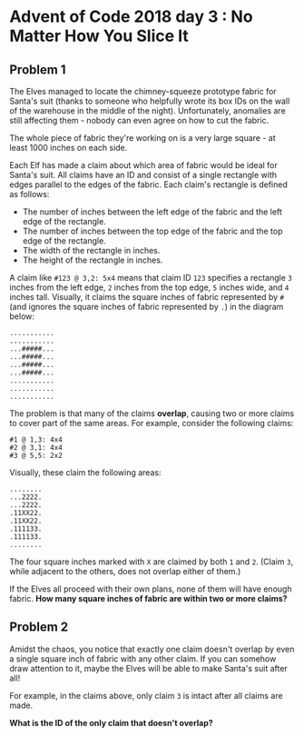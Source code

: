 # Advent of Code 2018 day 3 : No Matter How You Slice It

## Problem 1

The Elves managed to locate the chimney-squeeze prototype fabric for Santa's suit
(thanks to someone who helpfully wrote its box IDs on the wall of the warehouse in
the middle of the night). Unfortunately, anomalies are still affecting them -
nobody can even agree on how to cut the fabric.

The whole piece of fabric they're working on is a very large square - at least 1000
inches on each side.

Each Elf has made a claim about which area of fabric would be ideal for Santa's
suit. All claims have an ID and consist of a single rectangle with edges parallel
to the edges of the fabric. Each claim's rectangle is defined as follows:

- The number of inches between the left edge of the fabric and the left edge of the rectangle.
- The number of inches between the top edge of the fabric and the top edge of the rectangle.
- The width of the rectangle in inches.
- The height of the rectangle in inches.

A claim like `#123 @ 3,2: 5x4` means that claim ID `123` specifies a rectangle `3`
inches from the left edge, `2` inches from the top edge, `5` inches wide, and `4`
inches tall. Visually, it claims the square inches of fabric represented by `#`
(and ignores the square inches of fabric represented by `.`) in the diagram below:

```
...........
...........
...#####...
...#####...
...#####...
...#####...
...........
...........
...........
```

The problem is that many of the claims **overlap**, causing two or more claims to
cover part of the same areas. For example, consider the following claims:

```
#1 @ 1,3: 4x4
#2 @ 3,1: 4x4
#3 @ 5,5: 2x2
```

Visually, these claim the following areas:

```
........
...2222.
...2222.
.11XX22.
.11XX22.
.111133.
.111133.
........
```

The four square inches marked with `X` are claimed by both `1` and `2`. (Claim `3`,
while adjacent to the others, does not overlap either of them.)

If the Elves all proceed with their own plans, none of them will have enough fabric. **How many square inches of fabric are within two or more claims?**

## Problem 2

Amidst the chaos, you notice that exactly one claim doesn't overlap by even a single
square inch of fabric with any other claim. If you can somehow draw attention to it,
maybe the Elves will be able to make Santa's suit after all!

For example, in the claims above, only claim `3` is intact after all claims are made.

**What is the ID of the only claim that doesn't overlap?**
